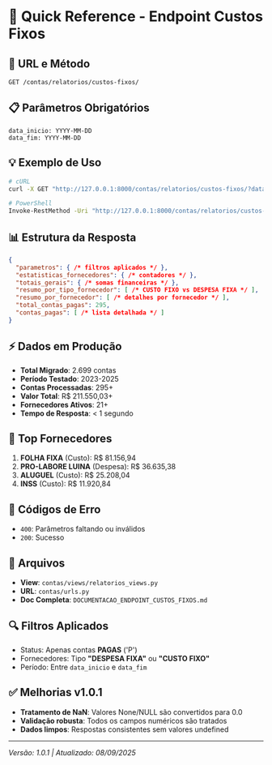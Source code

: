# 🚀 Quick Reference - Endpoint Custos Fixos

## 📍 URL e Método
```
GET /contas/relatorios/custos-fixos/
```

## 📋 Parâmetros Obrigatórios
```
data_inicio: YYYY-MM-DD
data_fim: YYYY-MM-DD
```

## 💡 Exemplo de Uso
```bash
# cURL
curl -X GET "http://127.0.0.1:8000/contas/relatorios/custos-fixos/?data_inicio=2024-01-01&data_fim=2024-12-31"

# PowerShell
Invoke-RestMethod -Uri "http://127.0.0.1:8000/contas/relatorios/custos-fixos/?data_inicio=2024-01-01&data_fim=2024-12-31" -Method GET
```

## 📊 Estrutura da Resposta
```json
{
  "parametros": { /* filtros aplicados */ },
  "estatisticas_fornecedores": { /* contadores */ },
  "totais_gerais": { /* somas financeiras */ },
  "resumo_por_tipo_fornecedor": [ /* CUSTO FIXO vs DESPESA FIXA */ ],
  "resumo_por_fornecedor": [ /* detalhes por fornecedor */ ],
  "total_contas_pagas": 295,
  "contas_pagas": [ /* lista detalhada */ ]
}
```

## ⚡ Dados em Produção
- **Total Migrado**: 2.699 contas
- **Período Testado**: 2023-2025
- **Contas Processadas**: 295+
- **Valor Total**: R$ 211.550,03+
- **Fornecedores Ativos**: 21+
- **Tempo de Resposta**: < 1 segundo

## 🎯 Top Fornecedores
1. **FOLHA FIXA** (Custo): R$ 81.156,94
2. **PRO-LABORE LUINA** (Despesa): R$ 36.635,38
3. **ALUGUEL** (Custo): R$ 25.208,04
4. **INSS** (Custo): R$ 11.920,84

## 🚨 Códigos de Erro
- `400`: Parâmetros faltando ou inválidos
- `200`: Sucesso

## 📂 Arquivos
- **View**: `contas/views/relatorios_views.py`
- **URL**: `contas/urls.py`
- **Doc Completa**: `DOCUMENTACAO_ENDPOINT_CUSTOS_FIXOS.md`

## 🔍 Filtros Aplicados
- Status: Apenas contas **PAGAS** ('P')
- Fornecedores: Tipo **"DESPESA FIXA"** ou **"CUSTO FIXO"**
- Período: Entre `data_inicio` e `data_fim`

## ✅ Melhorias v1.0.1
- **Tratamento de NaN**: Valores None/NULL são convertidos para 0.0
- **Validação robusta**: Todos os campos numéricos são tratados
- **Dados limpos**: Respostas consistentes sem valores undefined

---
*Versão: 1.0.1 | Atualizado: 08/09/2025*
